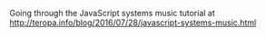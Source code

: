 Going through the JavaScript systems music tutorial at http://teropa.info/blog/2016/07/28/javascript-systems-music.html
